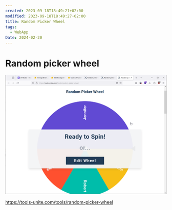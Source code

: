 ```yaml
---
created: 2023-09-18T18:49:21+02:00
modified: 2023-09-18T18:49:27+02:00
title: Random Picker Wheel
tags:
  - WebApp
Date: 2024-02-20
---
```


# Random picker wheel

![](../_asset/2023-09-18-18-49-21_Random%20picker%20wheel_image_1.png)

<https://tools-unite.com/tools/random-picker-wheel>

